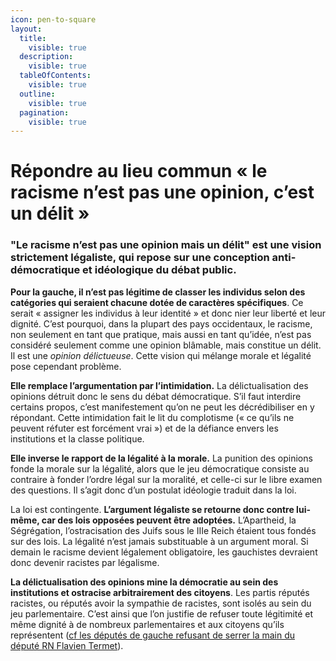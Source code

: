 ```yaml
---
icon: pen-to-square
layout:
  title:
    visible: true
  description:
    visible: true
  tableOfContents:
    visible: true
  outline:
    visible: true
  pagination:
    visible: true
---
```


# Répondre au lieu commun « le racisme n’est pas une opinion, c’est un délit »

### "Le racisme n’est pas une opinion mais un délit" est une vision strictement légaliste, qui repose sur une conception anti-démocratique et idéologique du débat public.

**Pour la gauche, il n’est pas légitime de classer les individus selon des catégories qui seraient chacune dotée de caractères spécifiques**. Ce serait « assigner les individus à leur identité » et donc nier leur liberté et leur dignité. C’est pourquoi, dans la plupart des pays occidentaux, le racisme, non seulement en tant que pratique, mais aussi en tant qu’idée, n’est pas considéré seulement comme une opinion blâmable, mais constitue un délit. Il est une _opinion délictueuse_. Cette vision qui mélange morale et légalité pose cependant problème.

**Elle remplace l’argumentation par l’intimidation.** La délictualisation des opinions détruit donc le sens du débat démocratique. S’il faut interdire certains propos, c’est manifestement qu’on ne peut les décrédibiliser en y répondant. Cette intimidation fait le lit du complotisme (« ce qu’ils ne peuvent réfuter est forcément vrai ») et de la défiance envers les institutions et la classe politique.

**Elle inverse le rapport de la légalité à la morale.** La punition des opinions fonde la morale sur la légalité, alors que le jeu démocratique consiste au contraire à fonder l’ordre légal sur la moralité, et celle-ci sur le libre examen des questions. Il s’agit donc d’un postulat idéologie traduit dans la loi.

La loi est contingente. **L’argument légaliste se retourne donc contre lui-même, car des lois opposées peuvent être adoptées.** L’Apartheid, la Ségrégation, l’ostracisation des Juifs sous le IIIe Reich étaient tous fondés sur des lois. La légalité n’est jamais substituable à un argument moral. Si demain le racisme devient légalement obligatoire, les gauchistes devraient donc devenir racistes par légalisme.

**La délictualisation des opinions mine la démocratie au sein des institutions et ostracise arbitrairement des citoyens**. Les partis réputés racistes, ou réputés avoir la sympathie de racistes, sont isolés au sein du jeu parlementaire. C’est ainsi que l’on justifie de refuser toute légitimité et même dignité à de nombreux parlementaires et aux citoyens qu’ils représentent ([cf les députés de gauche refusant de serrer la main du député RN Flavien Termet](https://www.liberation.fr/politique/on-ne-serre-pas-la-main-de-lextreme-droite-a-lassemblee-nationale-le-coup-du-vent-ne-date-pas-dhier-20240720_AQ6RLUJDXRGKHE6WDSBI5QXTPM/)).


